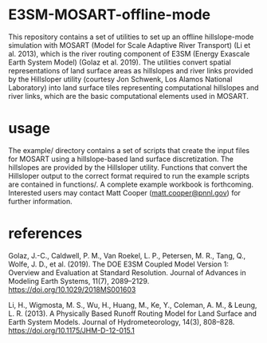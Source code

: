 # E3SM-MOSART-offline-mode
This repository contains a set of utilities to set up an offline hillslope-mode simulation with MOSART (Model for Scale Adaptive River Transport) (Li et al. 2013), which is the river routing component of E3SM (Energy Exascale Earth System Model) (Golaz et al. 2019). The utilities convert spatial representations of land surface areas as hillslopes and river links provided by the Hillsloper utility (courtesy Jon Schwenk, Los Alamos National Laboratory) into land surface tiles representing computational hillslopes and river links, which are the basic computational elements used in MOSART.

# usage
The example/ directory contains a set of scripts that create the input files for MOSART using a hillslope-based land surface discretization. The hillslopes are provided by the Hillsloper utility. Functions that convert the Hillsloper output to the correct format required to run the example scripts are contained in functions/. A complete example workbook is forthcoming. Interested users may contact Matt Cooper (matt.cooper@pnnl.gov) for further information.

# references

Golaz, J.-C., Caldwell, P. M., Van Roekel, L. P., Petersen, M. R., Tang, Q., Wolfe, J. D., et al. (2019). The DOE E3SM Coupled Model Version 1: Overview and Evaluation at Standard Resolution. Journal of Advances in Modeling Earth Systems, 11(7), 2089–2129. https://doi.org/10.1029/2018MS001603

Li, H., Wigmosta, M. S., Wu, H., Huang, M., Ke, Y., Coleman, A. M., & Leung, L. R. (2013). A Physically Based Runoff Routing Model for Land Surface and Earth System Models. Journal of Hydrometeorology, 14(3), 808–828. https://doi.org/10.1175/JHM-D-12-015.1